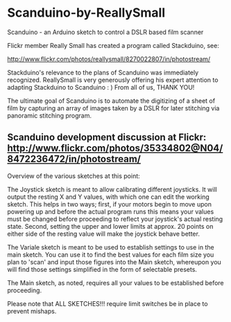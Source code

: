 Scanduino-by-ReallySmall
========================

Scanduino -  an Arduino sketch to control a DSLR based film scanner

Flickr member Really Small has created a program called Stackduino, see: 

http://www.flickr.com/photos/reallysmall/8270022807/in/photostream/ 

Stackduino's relevance to the plans of Scanduino was immediately recognized. 
ReallySmall is very generously offering his expert attention to adapting 
Stackduino to Scanduino : ) From all of us, THANK YOU! 

The ultimate goal of Scanduino is to automate the digitizing of a sheet of film
by capturing an array of images taken by a DSLR for later stitching 
via panoramic stitching program.

Scanduino development discussion at Flickr:
http://www.flickr.com/photos/35334802@N04/8472236472/in/photostream/
--------------------------------------------

Overview of the various sketches at this point:

The Joystick sketch is meant to allow calibrating different joysticks. It will output the resting X and Y values,
with which one can edit the working sketch. This helps in two ways; first, if your motors begin to move upon powering 
up and before the actual program runs this means your values must be changed before proceeding to reflect your joystick's
actual resting state. Second, setting the upper and lower limits at approx. 20 points on either side of the resting value
will make the joystick behave better.

The Variale sketch is meant to be used to establish settings to use in the main sketch. You can use it to find the best
values for each film size you plan to 'scan' and input those figures into the Main sketch, whereupon you will find those
settings simplified in the form of selectable presets.

The Main sketch, as noted, requires all your values to be established before proceeding.

Please note that ALL SKETCHES!!! require limit switches be in place to prevent mishaps.
